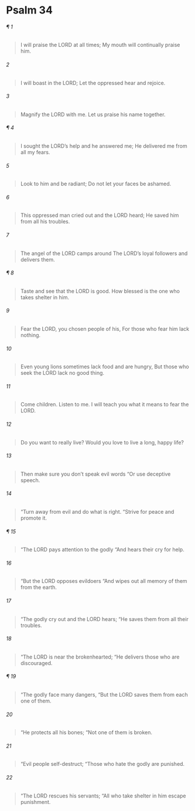 # Psalm 34
###### ¶ 1
> I will praise the LORD at all times;
> My mouth will continually praise him.
###### 2
> I will boast in the LORD;
> Let the oppressed hear and rejoice.
###### 3
> Magnify the LORD with me.
> Let us praise his name together.
###### ¶ 4
> I sought the LORD’s help and he answered me;
> He delivered me from all my fears.
###### 5
> Look to him and be radiant;
> Do not let your faces be ashamed.
###### 6
> This oppressed man cried out and the LORD heard;
> He saved him from all his troubles.
###### 7
> The angel of the LORD camps around
> The LORD’s loyal followers and delivers them.
###### ¶ 8
> Taste and see that the LORD is good.
> How blessed is the one who takes shelter in him.
###### 9
> Fear the LORD, you chosen people of his,
> For those who fear him lack nothing.
###### 10
> Even young lions sometimes lack food and are hungry,
> But those who seek the LORD lack no good thing.
###### 11
> Come children. Listen to me.
> I will teach you what it means to fear the LORD.
###### 12
> Do you want to really live?
> Would you love to live a long, happy life?
###### 13
> Then make sure you don’t speak evil words
> “Or use deceptive speech.
###### 14
> “Turn away from evil and do what is right.
> “Strive for peace and promote it.
###### ¶ 15
> “The LORD pays attention to the godly
> “And hears their cry for help.
###### 16
> “But the LORD opposes evildoers
> “And wipes out all memory of them from the earth.
###### 17
> “The godly cry out and the LORD hears;
> “He saves them from all their troubles.
###### 18
> “The LORD is near the brokenhearted;
> “He delivers those who are discouraged.
###### ¶ 19
> “The godly face many dangers,
> “But the LORD saves them from each one of them.
###### 20
> “He protects all his bones;
> “Not one of them is broken.
###### 21
> “Evil people self-destruct;
> “Those who hate the godly are punished.
###### 22
> “The LORD rescues his servants;
> “All who take shelter in him escape punishment.

